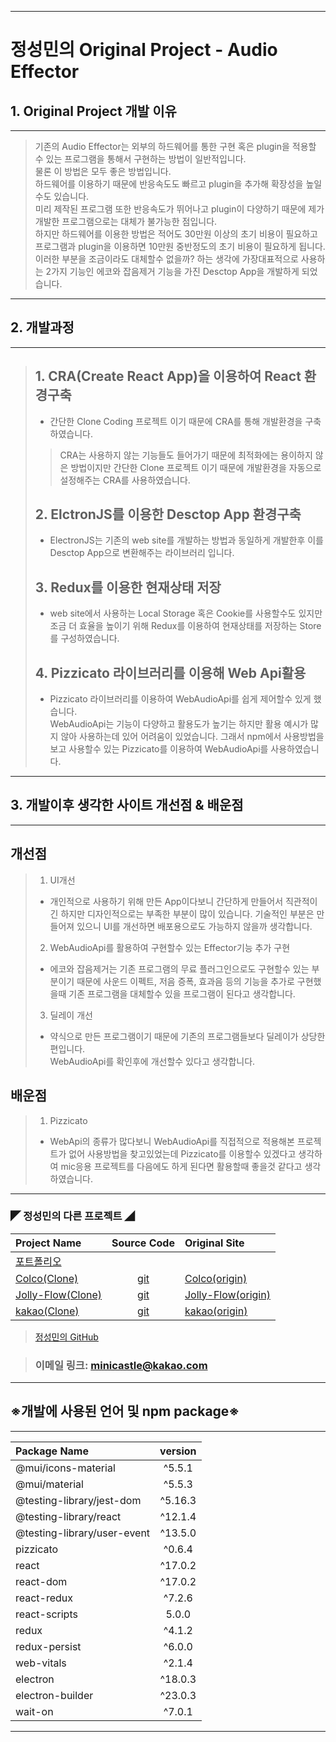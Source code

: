 - - -
# 정성민의 Original Project - Audio Effector
## 1. Original Project 개발 이유
---
> 기존의 Audio Effector는 외부의 하드웨어를 통한 구현 혹은 plugin을 적용할 수 있는 프로그램을 통해서 구현하는 방법이 일반적입니다. <br>
물론 이 방법은 모두 좋은 방법입니다. <br>
하드웨어를 이용하기 때문에 반응속도도 빠르고 plugin을 추가해 확장성을 높일수도 있습니다. <br> 미리 제작된 프로그램 또한 반응속도가 뛰어나고 plugin이 다양하기 때문에 제가 개발한 프로그램으로는 대체가 불가능한 점입니다. <br>
하지만 하드웨어를 이용한 방법은 적어도 30만원 이상의 초기 비용이 필요하고 프로그램과 plugin을 이용하면 10만원 중반정도의 초기 비용이 필요하게 됩니다.<br>
이러한 부분을 조금이라도 대체할수 없을까? 하는 생각에 가장대표적으로 사용하는 2가지 기능인 에코와 잡음제거 기능을 가진 Desctop App을 개발하게 되었습니다.

---
## 2. 개발과정
---
>## 1. CRA(Create React App)을 이용하여 React 환경구축
> -  간단한 Clone Coding 프로젝트 이기 때문에 CRA를 통해 개발환경을 구축하였습니다.
>> CRA는 사용하지 않는 기능들도 들어가기 때문에 최적화에는 용이하지 않은 방법이지만 간단한 Clone 프로젝트 이기 때문에 개발환경을 자동으로 설정해주는 CRA를 사용하였습니다.
>## 2. ElctronJS를 이용한 Desctop App 환경구축
> - ElectronJS는 기존의 web site를 개발하는 방법과 동일하게 개발한후 이를 Desctop App으로 변환해주는 라이브러리 입니다. 
>## 3. Redux를 이용한 현재상태 저장
> - web site에서 사용하는 Local Storage 혹은 Cookie를 사용할수도 있지만 조금 더 효율을 높이기 위해 Redux를 이용하여 현재상태를 저장하는 Store를 구성하였습니다.
>## 4. Pizzicato 라이브러리를 이용해 Web Api활용
> - Pizzicato 라이브러리를 이용하여 WebAudioApi를 쉽게 제어할수 있게 했습니다. <br>
WebAudioApi는 기능이 다양하고 활용도가 높기는 하지만 활용 예시가 많지 않아 사용하는데 있어 어려움이 있었습니다. 그래서 npm에서 사용방법을 보고 사용할수 있는 Pizzicato를 이용하여 WebAudioApi를 사용하였습니다.
---
## 3. 개발이후 생각한 사이트 개선점 & 배운점
---
## 개선점
> 1. UI개선
> - 개인적으로 사용하기 위해 만든 App이다보니 간단하게 만들어서 직관적이긴 하지만 디자인적으로는 부족한 부분이 많이 있습니다. 기술적인 부분은 만들어져 있으니 UI를 개선하면 배포용으로도 가능하지 않을까 생각합니다. 
> 2. WebAudioApi를 활용하여 구현할수 있는 Effector기능 추가 구현
> - 에코와 잡음제거는 기존 프로그램의 무료 플러그인으로도 구현할수 있는 부분이기 때문에 사운드 이펙트, 저음 증폭, 효과음 등의 기능을 추가로 구현했을때 기존 프로그램을 대체할수 있을 프로그램이 된다고 생각합니다.
> 3. 딜레이 개선
> - 약식으로 만든 프로그램이기 때문에 기존의 프로그램들보다 딜레이가 상당한편입니다. <br>WebAudioApi를 확인후에 개선할수 있다고 생각합니다.
## 배운점
> 1. Pizzicato
> - WebApi의 종류가 많다보니 WebAudioApi를 직접적으로 적용해본 프로젝트가 없어 사용방법을 찾고있었는데 Pizzicato를 이용할수 있겠다고 생각하여 mic응용 프로젝트를 다음에도 하게 된다면 활용할때 좋을것 같다고 생각하였습니다.


---
### ◤ 정성민의 다른 프로젝트 ◢
| Project Name              | Source Code           | Original Site             |
| :--                       | :--:                  | :--                       |
|[포트폴리오](https://minicastle.github.io/portpolio/)|||
|[Colco(Clone)](https://minicastle.github.io/Clone-Colco/)|[git](https://github.com/minicastle/Clone-Colco)|[Colco(origin)](https://colco.app/)|
|[Jolly-Flow(Clone)](https://minicastle.github.io/Clone-JollyFlow/)|[git](https://github.com/minicastle/Clone-JollyFlow)|[Jolly-Flow(origin)](https://jollyflow.webflow.io/)|
|[kakao(Clone)](https://minicastle.github.io/Clone-Kakao/)|[git](https://github.com/minicastle/Clone-kakao)|[kakao(origin)](https://www.kakaocorp.com/page/)|

> [정성민의 GitHub](https://github.com/minicastle)

> ### 이메일 링크: <minicastle@kakao.com>
---
## ※개발에 사용된 언어 및 npm package※
---
|Package Name                 	| version  	    |
| :--                         	| :--:     		|
|@mui/icons-material	        |^5.5.1		    |
|@mui/material		            |^5.5.3		    |
|@testing-library/jest-dom	    |^5.16.3		|
|@testing-library/react	        |^12.1.4		|
|@testing-library/user-event	|^13.5.0		|
|pizzicato			            |^0.6.4		    |
|react			                |^17.0.2		|
|react-dom		                |^17.0.2		|
|react-redux		            |^7.2.6		    |
|react-scripts		            |5.0.0		    |
|redux			                |^4.1.2		    |
|redux-persist		            |^6.0.0		    |
|web-vitals		                |^2.1.4		    |
|electron			            |^18.0.3		|
|electron-builder		        |^23.0.3		|
|wait-on			            |^7.0.1		    |
---